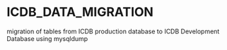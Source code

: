 # ICDB_DATA_MIGRATION
migration of tables from ICDB production database to ICDB Development Database using mysqldump

